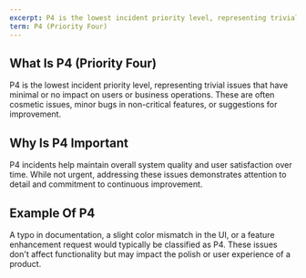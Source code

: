 ```yaml
---
excerpt: P4 is the lowest incident priority level, representing trivial issues that have minimal or no impact on users or business operations.
term: P4 (Priority Four)
---
```

## What Is P4 (Priority Four)

P4 is the lowest incident priority level, representing trivial issues that have minimal or no impact on users or business operations. These are often cosmetic issues, minor bugs in non-critical features, or suggestions for improvement.

## Why Is P4 Important

P4 incidents help maintain overall system quality and user satisfaction over time. While not urgent, addressing these issues demonstrates attention to detail and commitment to continuous improvement.

## Example Of P4

A typo in documentation, a slight color mismatch in the UI, or a feature enhancement request would typically be classified as P4. These issues don't affect functionality but may impact the polish or user experience of a product.